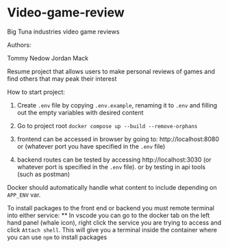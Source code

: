 # Video-game-review

Big Tuna industries video game reviews

Authors:

Tommy Nedow
Jordan Mack

Resume project that allows users to make personal reviews of games and find others that may peak their interest

How to start project:

1. Create `.env` file by copying `.env.example`, renaming it to `.env` and filling out the empty variables with desired content

2. Go to project root
   `docker compose up --build --remove-orphans`

3. frontend can be accessed in browser by going to:
   http://localhost:8080 or (whatever port you have specified in the `.env` file)

4. backend routes can be tested by accessing
   http://localhost:3030 (or whatever port is specified in the `.env` file). or by testing in api tools (such as postman)

Docker should automatically handle what content to include depending on `APP_ENV` var.

To install packages to the front end or backend you must remote terminal into either service:
\*\* In vscode you can go to the docker tab on the left hand panel (whale icon), right click the service you are trying to access and click `Attach shell`. This will give you a terminal inside the container where you can use `npm` to install packages
